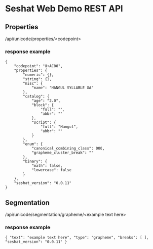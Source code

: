 Seshat Web Demo REST API
========================

Properties
-----------

/api/unicode/properties/\<codepoint\>

### response example
```
{
    "codepoint": "U+AC00",
    "properties": {
        "numeric": {},
        "string": {},
        "misc": {
            "name": "HANGUL SYLLABLE GA"
        },
        "catalog": {
            "age": "2.0",
            "block": {
                "full": "",
                "abbr": ""
            },
            "script": {
                "full": "Hangul",
                "abbr": ""
            }
        },
        "enum": {
            "canonical_combining_class": 000,
            "grapheme_cluster_break": ""
        },
        "binary": {
            "math": false,
            "lowercase": false
        }
    },
    "seshat_version": "0.0.11"
}
```

Segmentation
------------
/api/unicode/segmentation/grapheme/\<example text here\>

### response example
`
{
    "text": "example text here",
    "type": "grapheme",
    "breaks": [
    ],
    "seshat_version": "0.0.11"
}
`
